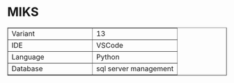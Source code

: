 # MIKS

<table style ='width: 100%;' border="1">
    <tbody>
        <tr>
            <td style='width: 50%;'>Variant<br></td>
            <td style='width: 50%;'>13<br></td>
        </tr>
        <tr>
            <td style='width: 50%;'>IDE<br></td>
            <td style='width: 50%;'>VSCode<br></td>
        </tr>
        <tr>
            <td style='width: 50%;'>Language<br></td>
            <td style='width: 50%;'>Python<br></td>
        </tr>
        <tr>
            <td style='width: 50%;'>Database<br></td>
            <td style='width: 50%;'>sql server managеment<br></td>
        </tr>
    </tbody>
</table>
